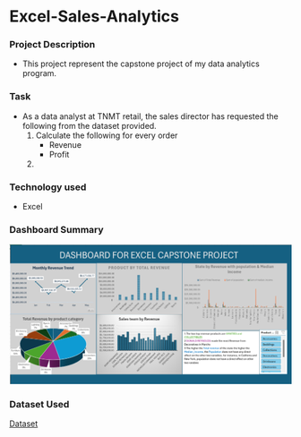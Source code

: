 # Excel-Sales-Analytics

### Project Description
- This project represent the capstone project of my data analytics program.

### Task
- As a data analyst at TNMT retail, the sales director has requested the following from the dataset provided.
  1.  Calculate the following for every order
      - Revenue
      - Profit
  2.

### Technology used
  - Excel
  
### Dashboard Summary
![Dashboard image](https://github.com/GreatYisa/Excel-Sales-Analytics/blob/main/Screenshot%202024-06-10%20213350.png)

### Dataset Used
[Dataset]()
